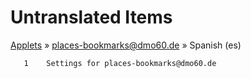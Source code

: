 # Untranslated Items
[Applets](../../../README.md) &#187; [places-bookmarks@dmo60.de](../README.md) &#187; Spanish (es)

       1	Settings for places-bookmarks@dmo60.de
